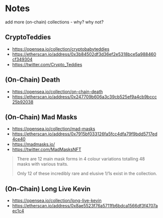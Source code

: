 # Notes

add more (on-chain) collections  - why? why not?

## CryptoTeddies

- <https://opensea.io/collection/cryptobabyteddies>
- <https://etherscan.io/address/0x3b84502df3d36ef2e5318bce5a988460cf349304>
- <https://twitter.com/Crypto_Teddies>


## (On-Chain) Death

- <https://opensea.io/collection/on-chain-death>
- <https://etherscan.io/address/0x247709b606a3c39cb525ef9a4cb9bccc25b92038>



## (On-Chain) Mad Masks

- <https://opensea.io/collection/mad-masks>
- <https://etherscan.io/address/0x7915bf033126fa5fcc4dfa79f9bdd5717ed4ce40>
- <https://madmasks.io/>
- <https://twitter.com/MadMasksNFT>

> There are 12 main mask forms in 4 colour variations totalling 48 masks with various traits.
>
> Only 12 of these incredibly rare and elusive 1/1s exist in the collection.


## (On-Chain) Long Live Kevin


- <https://opensea.io/collection/long-live-kevin>
- <https://etherscan.io/address/0x8ae5523f76a5711fb6bdca1566df3f4707aec1c4>

